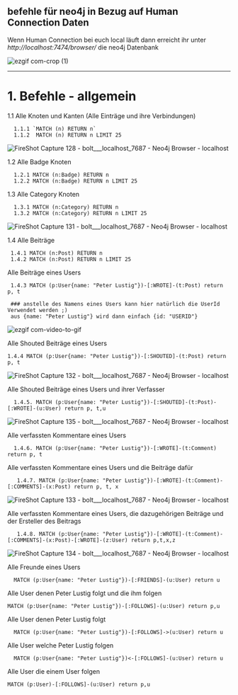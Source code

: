 ## befehle für neo4j in Bezug auf Human Connection Daten

Wenn Human Connection bei euch local läuft dann erreicht ihr unter *http://localhost:7474/browser/* die neo4j Datenbank

![ezgif com-crop (1)](https://user-images.githubusercontent.com/1324583/67863204-bf18a000-fb23-11e9-9df6-15a918b63107.gif)



___
# 1. Befehle - allgemein
  1.1 Alle Knoten und Kanten (Alle Einträge und ihre Verbindungen) 
  
      1.1.1 `MATCH (n) RETURN n`
      1.1.2  MATCH (n) RETURN n LIMIT 25 
![FireShot Capture 128 - bolt___localhost_7687 - Neo4j Browser - localhost](https://user-images.githubusercontent.com/1324583/67861482-98a53580-fb20-11e9-8c0a-8bb3aa0b028a.png)



1.2 Alle Badge Knoten 

      1.2.1 MATCH (n:Badge) RETURN n 
      1.2.2 MATCH (n:Badge) RETURN n LIMIT 25
    


1.3 Alle Category Knoten 

      1.3.1 MATCH (n:Category) RETURN n
      1.3.2 MATCH (n:Category) RETURN n LIMIT 25 
    

![FireShot Capture 131 - bolt___localhost_7687 - Neo4j Browser - localhost](https://user-images.githubusercontent.com/1324583/67862172-ea9a8b00-fb21-11e9-97a8-9d948f45610d.png)


1.4 Alle Beiträge
     
     1.4.1 MATCH (n:Post) RETURN n
     1.4.2 MATCH (n:Post) RETURN n LIMIT 25
     
   Alle Beiträge eines Users
   
     1.4.3 MATCH (p:User{name: "Peter Lustig"})-[:WROTE]-(t:Post) return  p, t
     
     ### anstelle des Namens eines Users kann hier natürlich die UserId Verwendet werden ;) 
     aus {name: "Peter Lustig"} wird dann einfach {id: "USERID"}
     
![ezgif com-video-to-gif](https://user-images.githubusercontent.com/1324583/67864543-0ef86680-fb26-11e9-8fbe-98ca79d47c31.gif)

  Alle Shouted Beiträge eines Users
   
    1.4.4 MATCH (p:User{name: "Peter Lustig"})-[:SHOUTED]-(t:Post) return  p, t
     
 ![FireShot Capture 132 - bolt___localhost_7687 - Neo4j Browser - localhost](https://user-images.githubusercontent.com/1324583/67864989-d3aa6780-fb26-11e9-8e33-5b4e3a39085a.png)

Alle Shouted Beiträge eines Users und ihrer Verfasser
  
      1.4.5. MATCH (p:User{name: "Peter Lustig"})-[:SHOUTED]-(t:Post)-[:WROTE]-(u:User) return p, t,u

![FireShot Capture 135 - bolt___localhost_7687 - Neo4j Browser - localhost](https://user-images.githubusercontent.com/1324583/67870902-d9587b00-fb2f-11e9-9012-685ef019a027.png)


Alle verfassten Kommentare eines Users

      1.4.6. MATCH (p:User{name: "Peter Lustig"})-[:WROTE]-(t:Comment) return p, t
     
     
Alle verfassten Kommentare eines Users und die Beiträge dafür

       1.4.7. MATCH (p:User{name: "Peter Lustig"})-[:WROTE]-(t:Comment)-[:COMMENTS]-(x:Post) return p, t, x
       
![FireShot Capture 133 - bolt___localhost_7687 - Neo4j Browser - localhost](https://user-images.githubusercontent.com/1324583/67866115-b70f2f00-fb28-11e9-97f3-f89878f64894.png)


Alle verfassten Kommentare eines Users, die dazugehörigen Beiträge und der Ersteller des Beitrags

       1.4.8. MATCH (p:User{name: "Peter Lustig"})-[:WROTE]-(t:Comment)-[:COMMENTS]-(x:Post)-[:WROTE]-(z:User) return p,t,x,z

![FireShot Capture 134 - bolt___localhost_7687 - Neo4j Browser - localhost](https://user-images.githubusercontent.com/1324583/67866114-b70f2f00-fb28-11e9-96b5-6653d31f7e41.png)


Alle Freunde eines Users

      MATCH (p:User{name: "Peter Lustig"})-[:FRIENDS]-(u:User) return u
   
Alle User denen Peter Lustig folgt und die ihm folgen
   
    MATCH (p:User{name: "Peter Lustig"})-[:FOLLOWS]-(u:User) return p,u
       
Alle User denen Peter Lustig folgt

      MATCH (p:User{name: "Peter Lustig"})-[:FOLLOWS]->(u:User) return u
      
Alle User welche Peter Lustig folgen

      MATCH (p:User{name: "Peter Lustig"})<-[:FOLLOWS]-(u:User) return u


Alle User die einem User folgen

    MATCH (p:User)-[:FOLLOWS]-(u:User) return p,u

